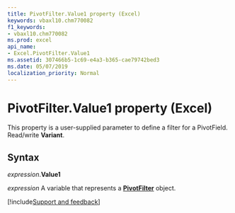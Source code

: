 ```yaml
---
title: PivotFilter.Value1 property (Excel)
keywords: vbaxl10.chm770082
f1_keywords:
- vbaxl10.chm770082
ms.prod: excel
api_name:
- Excel.PivotFilter.Value1
ms.assetid: 307466b5-1c69-e4a3-b365-cae79742bed3
ms.date: 05/07/2019
localization_priority: Normal
---
```



# PivotFilter.Value1 property (Excel)

This property is a user-supplied parameter to define a filter for a PivotField. Read/write **Variant**.


## Syntax

_expression_.**Value1**

_expression_ A variable that represents a **[PivotFilter](Excel.PivotFilter.md)** object.




[!include[Support and feedback](~/includes/feedback-boilerplate.md)]